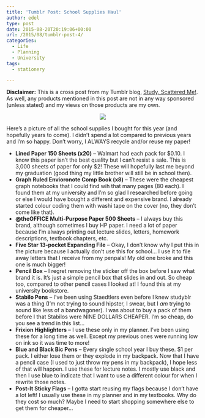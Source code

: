 ```yaml
---
title: 'Tumblr Post: School Supplies Haul'
author: edel
type: post
date: 2015-08-20T20:19:06+00:00
url: /2015/08/tumblr-post-4/
categories:
  - Life
  - Planning
  - University
tags:
  - stationery

---
```

**Disclaimer:** This is a cross post from my Tumblr blog, [Study, Scattered Me!][1]. As well, any products mentioned in this post are not in any way sponsored (unless stated) and my views on those products are my own.

<center>
  <img src="http://ift.tt/1JmysfT" />
</center>

Here’s a picture of all the school supplies I bought for this year (and hopefully years to come). I didn’t spend a lot compared to previous years and I’m so happy. Don’t worry, I ALWAYS recycle and/or reuse my paper!

  * **Lined Paper 150 Sheets (x20)** &#8211; Walmart had each pack for $0.10. I know this paper isn’t the best quality but I can’t resist a sale. This is 3,000 sheets of paper for only $2! These will hopefully last me beyond my graduation (good thing my little brother will still be in school then).
  * **Graph Ruled Envioronote Comp Book (x8)** &#8211; These were the cheapest graph notebooks that I could find wih that many pages (80 each). I found them at my university and I’m so glad I researched before going or else I would have bought a different and expensive brand. I already started colour coding them with washi tape on the cover (no, they don’t come like that).
  * **@theOFFICE Multi-Purpose Paper 500 Sheets** &#8211; I always buy this brand, although sometimes I buy HP paper. I need a lot of paper because I’m always printing out lecture slides, letters, homework descriptions, textbook chapters, etc.
  * **Five Star 13-pocket Expanding File** &#8211; Okay, I don’t know why I put this in the picture because I actually don’t use this for school… I use it to file away letters that I receive from my penpals! My old one broke and this one is much bigger!
  * **Pencil Box** &#8211; I regret removing the sticker off the box before I saw what brand it is. It’s just a simple pencil box that slides in and out. So cheap too, compared to other pencil cases I looked at! I found this at my university bookstore.
  * **Stabilo Pens** &#8211; I’ve been using Staedtlers even before I knew studyblr was a thing (I’m not trying to sound hipster, I swear, but I _am_ trying to sound like less of a bandwagoner). I was about to buy a pack of them before I that Stabilos were NINE DOLLARS CHEAPER. I’m so cheap, do you see a trend in this list…
  * **Frixion Highlighters** &#8211; I use these only in my planner. I’ve been using these for a long time as well. Except my previous ones were running low on ink so it was time to more!
  * **Blue and Black Bic Pens** &#8211; Every single school year I buy these. $1 per pack. I either lose them or they explode in my backpack. Now that I have a pencil case (I used to just throw my pens in my backpack), I hope less of that will happen. I use these for lecture notes. I mostly use black and then I use blue to indicate that I want to use a different colour for when I rewrite those notes.
  * **Post-It Sticky Flags** &#8211; I gotta start reusing my flags because I don’t have a lot left! I usually use these in my planner and in my textbooks. Why do they cost so much? Maybe I need to start shopping somewhere else to get them for cheaper…

<ol class="footnote">
</ol>

 [1]: http://ift.tt/1WuOkm4
